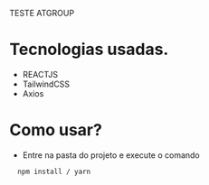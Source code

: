 TESTE ATGROUP

# Tecnologias usadas.
- REACTJS
- TailwindCSS
- Axios

# Como usar?
- Entre na pasta do projeto e execute o comando
```bash
  npm install / yarn
```
